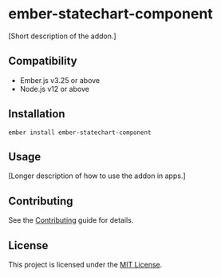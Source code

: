 ember-statechart-component
==============================================================================

[Short description of the addon.]


Compatibility
------------------------------------------------------------------------------

* Ember.js v3.25 or above
* Node.js v12 or above


Installation
------------------------------------------------------------------------------

```
ember install ember-statechart-component
```


Usage
------------------------------------------------------------------------------

[Longer description of how to use the addon in apps.]


Contributing
------------------------------------------------------------------------------

See the [Contributing](CONTRIBUTING.md) guide for details.


License
------------------------------------------------------------------------------

This project is licensed under the [MIT License](LICENSE.md).
